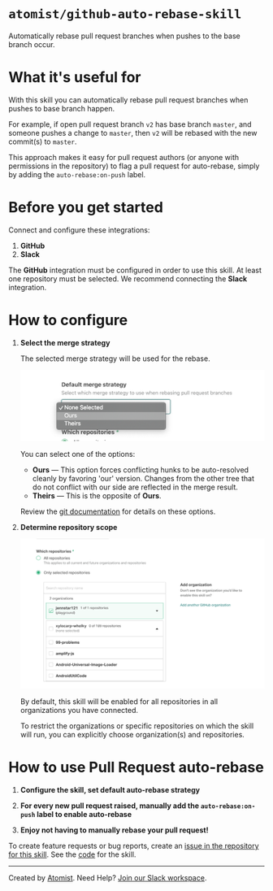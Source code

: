 # `atomist/github-auto-rebase-skill`

Automatically rebase pull request branches when pushes to the base branch occur. 

<!---atomist-skill-readme:start--->

# What it's useful for

With this skill you can automatically rebase pull request branches when pushes to base branch happen. 

For example, if open pull request branch `v2` has base branch `master`, and someone pushes a change to `master`, then
`v2` will be rebased with the new commit(s) to `master`.

This approach makes it easy for pull request authors (or anyone with permissions in the repository) to flag a pull 
request for auto-rebase, simply by adding the `auto-rebase:on-push` label. 

# Before you get started

Connect and configure these integrations:

1. **GitHub**
2. **Slack**

The **GitHub** integration must be configured in order to use this skill. At least one repository must be selected. 
We recommend connecting the **Slack** integration.

# How to configure

1. **Select the merge strategy**
    
    The selected merge strategy will be used for the rebase.
    
    ![Default merge-strategy](docs/images/default-merge-strategy.png)
    
    You can select one of the options:

    - **Ours** — This option forces conflicting hunks to be auto-resolved cleanly by favoring 'our' version. Changes 
        from the other tree that do not conflict with our side are reflected in the merge result.
    - **Theirs** — This is the opposite of **Ours**.
    
    Review the [git documentation](https://git-scm.com/docs/merge-strategies) for details on these options.

2. **Determine repository scope**

    ![Repository filter](docs/images/repo-filter.png)

    By default, this skill will be enabled for all repositories in all organizations you have connected.

    To restrict the organizations or specific repositories on which the skill will run, you can explicitly choose 
    organization(s) and repositories.

# How to use Pull Request auto-rebase

1. **Configure the skill, set default auto-rebase strategy** 

2. **For every new pull request raised, manually add the `auto-rebase:on-push` label to enable auto-rebase**

3. **Enjoy not having to manually rebase your pull request!**

To create feature requests or bug reports, create an [issue in the repository for this skill](https://github.com/atomist-skills/github-auto-rebase-skill/issues). See the [code](https://github.com/atomist-skills/github-auto-rebase-skill) for the skill.

<!---atomist-skill-readme:end--->

---
 
Created by [Atomist][atomist].
Need Help?  [Join our Slack workspace][slack].

[atomist]: https://atomist.com/ (Atomist - How Teams Deliver Software)
[slack]: https://join.atomist.com/ (Atomist Community Slack)
